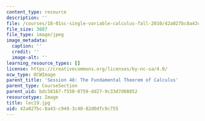 ```yaml
---
content_type: resource
description: ''
file: /courses/18-01sc-single-variable-calculus-fall-2010/42a027bc8a43c9493c4082d0dfc9c755_lec19.jpg
file_size: 3687
file_type: image/jpeg
image_metadata:
  caption: ''
  credit: ''
  image-alt: ''
learning_resource_types: []
license: https://creativecommons.org/licenses/by-nc-sa/4.0/
ocw_type: OCWImage
parent_title: 'Session 48: The Fundamental Theorem of Calculus'
parent_type: CourseSection
parent_uid: bdc58167-f550-8759-dd27-9c33d7d08852
resourcetype: Image
title: lec19.jpg
uid: 42a027bc-8a43-c949-3c40-82d0dfc9c755
---
```

